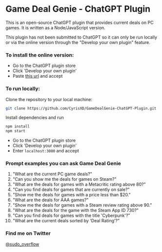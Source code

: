 # Game Deal Genie - ChatGPT Plugin

This is an open-source ChatGPT plugin that provides current deals on PC games. It is written as a Node/JavaScript version.

This plugin has not been submitted to ChatGPT so it can only be run locally or via the online version through the "Develop your own plugin" feature.

### To install the online version:

- Go to the ChatGPT plugin store
- Click 'Develop your own plugin'
- Paste [this url](https://gamedealgenie-chatgpt-plugin-pit95.ondigitalocean.app/.well-known/ai-plugin.json) and accept

### To run locally:

Clone the repository to your local machine:

```bash
git clone https://github.com/CyrisXD/GameDealGenie-ChatGPT-Plugin.git
```

Install dependencies and run

```bash
npm install
npm start
```

- Go to the ChatGPT plugin store
- Click 'Develop your own plugin'
- Enter `localhost:3000` and accept

### Prompt examples you can ask Game Deal Genie

1. "What are the current PC game deals?"
2. "Can you show me the deals for games on Steam?"
3. "What are the deals for games with a Metacritic rating above 80?"
4. "Can you find deals for games that are currently on sale?"
5. "Show me the deals for games with a price less than $20."
6. "What are the deals for AAA games?"
7. "Show me the deals for games with a Steam review rating above 90."
8. "What are the deals for the game with the Steam App ID 730?"
9. "Can you find deals for games with the title 'Cyberpunk'?"
10. "What are the current deals sorted by 'Deal Rating'?"

### Find me on Twitter

[@sudo_overflow](https://twitter.com/sudo_overflow)
